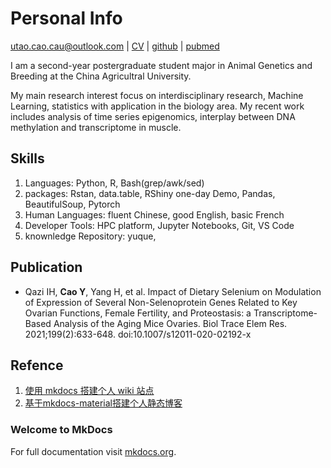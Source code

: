 # Personal Info
utao.cao.cau@outlook.com | [CV]() | [github]() | [pubmed](https://pubmed.ncbi.nlm.nih.gov/?term=yutao+cao%5Bfau%5D+china+agricultural+university%5Baffiliation%5D)

I am a second-year postergraduate student major in Animal Genetics and Breeding at the China Agricultral University. 

My main research interest focus on interdisciplinary research, Machine Learning, statistics with application in the biology area. My recent work includes analysis of time series epigenomics, interplay between DNA methylation and transcriptome in muscle.

## Skills
1. Languages: Python, R, Bash(grep/awk/sed)
2. packages: Rstan, data.table, RShiny one-day Demo, Pandas, BeautifulSoup, Pytorch
3. Human Languages: fluent Chinese, good English, basic French
4. Developer Tools: HPC platform, Jupyter Notebooks, Git, VS Code
5. knownledge Repository: yuque,


## Publication 
- Qazi IH, **Cao Y**, Yang H, et al. Impact of Dietary Selenium on Modulation of Expression of Several Non-Selenoprotein Genes Related to Key Ovarian Functions, Female Fertility, and Proteostasis: a Transcriptome-Based Analysis of the Aging Mice Ovaries. Biol Trace Elem Res. 2021;199(2):633-648. doi:10.1007/s12011-020-02192-x

## Refence
1. [使用 mkdocs 搭建个人 wiki 站点](https://blog.csdn.net/u013051748/article/details/108804029)
2. [基于mkdocs-material搭建个人静态博客](https://zhuanlan.zhihu.com/p/56891725)

### Welcome to MkDocs

For full documentation visit [mkdocs.org](https://www.mkdocs.org).